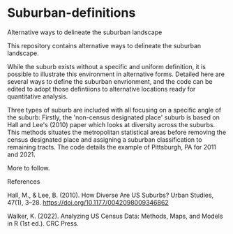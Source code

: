 # Suburban-definitions
Alternative ways to delineate the suburban landscape

This repository contains alternative ways to delineate the suburban landscape.

While the suburb exists without a specific and uniform definition, it is possible to illustrate this environment in alternative forms. Detailed here are several ways to define the suburban envrionment, and the code can be edited to adopt those defintiions to alternative locations ready for quantitative analysis.

Three types of suburb are included with all focusing on a specific angle of the suburb: Firstly, the 'non-census designated place' suburb is based on Hall and Lee's (2010) paper which looks at diversity across the suburbs. This methods situates the metropolitan statistical areas before removing the census designated place and assigning a suburban classification to remaining tracts. The code details the example of Pittsburgh, PA for 2011 and 2021.

More to follow.

References

Hall, M., & Lee, B. (2010). How Diverse Are US Suburbs? Urban Studies, 47(1), 3–28. https://doi.org/10.1177/0042098009346862

Walker, K. (2022). Analyzing US Census Data: Methods, Maps, and Models in R (1st ed.). CRC Press.
